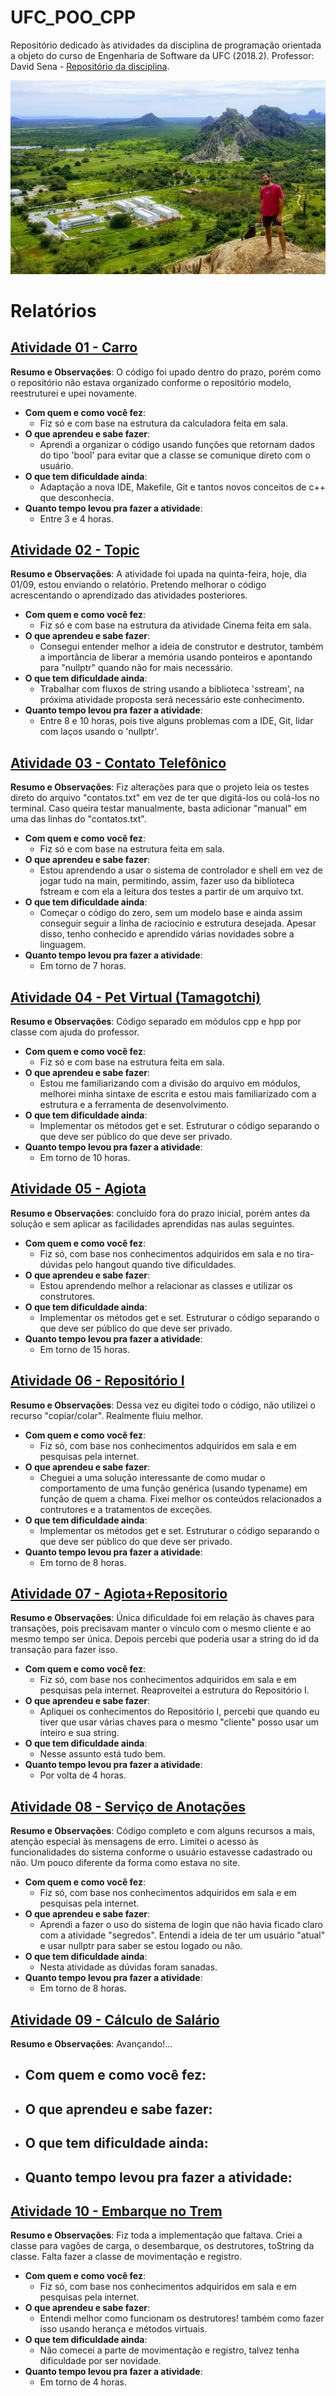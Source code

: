 ﻿# UFC_POO_CPP
Repositório dedicado às atividades da disciplina de programação orientada a objeto do curso de Engenharia de Software da UFC (2018.2).
Professor: David Sena - [Repositório da disciplina](https://github.com/senapk/poo_2018_2).

![UFC ao fundo, à direita um sonhador](Outros/DiegoUFC.jpg)

# Relatórios
## [Atividade 01 - Carro](https://github.com/DiFeitoza/UFC_POO_CPP/tree/master/01_Carro)
**Resumo e Observações**: O código foi upado dentro do prazo, porém como o repositório não estava organizado conforme o repositório modelo, reestruturei e upei novamente.

- **Com quem e como você fez**:
  - Fiz só e com base na estrutura da calculadora feita em sala.
- **O que aprendeu e sabe fazer**:
  - Aprendi a organizar o código usando funções que retornam dados do tipo 'bool' para evitar que a classe se comunique direto com o usuário.
- **O que tem dificuldade ainda**:
  - Adaptação a nova IDE, Makefile, Git e tantos novos conceitos de c++ que desconhecia.
- **Quanto tempo levou pra fazer a atividade**:
  - Entre 3 e 4 horas.

## [Atividade 02 - Topic](https://github.com/DiFeitoza/UFC_POO_CPP/tree/master/03_Topic)
**Resumo e Observações**: A atividade foi upada na quinta-feira, hoje, dia 01/09, estou enviando o relatório. Pretendo melhorar o código acrescentando o aprendizado das atividades posteriores.

- **Com quem e como você fez**:
  - Fiz só e com base na estrutura da atividade Cinema feita em sala.
- **O que aprendeu e sabe fazer**:
  - Consegui entender melhor a ideia de construtor e destrutor, também a importância de liberar a memória usando ponteiros e apontando para "nullptr" quando não for mais necessário.
- **O que tem dificuldade ainda**:
  - Trabalhar com fluxos de string usando a biblioteca 'sstream', na próxima atividade proposta será necessário este conhecimento.
- **Quanto tempo levou pra fazer a atividade**:
  - Entre 8 e 10 horas, pois tive alguns problemas com a IDE, Git, lidar com laços usando o 'nullptr'.

## [Atividade 03 - Contato Telefônico](https://github.com/DiFeitoza/UFC_POO_CPP/tree/master/05_Contato)
**Resumo e Observações**: Fiz alterações para que o projeto leia os testes direto do arquivo "contatos.txt" em vez de ter que digitá-los ou colá-los no terminal. Caso queira testar manualmente, basta adicionar "manual" em uma das linhas do "contatos.txt".

- **Com quem e como você fez**:
  - Fiz só e com base na estrutura feita em sala.
- **O que aprendeu e sabe fazer**:
  - Estou aprendendo a usar o sistema de controlador e shell em vez de jogar tudo na main, permitindo, assim, fazer uso da biblioteca fstream e com ela a leitura dos testes a partir de um arquivo txt.
- **O que tem dificuldade ainda**:
  - Começar o código do zero, sem um modelo base e ainda assim conseguir seguir a linha de raciocínio e estrutura desejada. Apesar disso, tenho conhecido e aprendido várias novidades sobre a linguagem.
- **Quanto tempo levou pra fazer a atividade**:
  - Em torno de 7 horas.

## [Atividade 04 - Pet Virtual (Tamagotchi)](https://github.com/DiFeitoza/UFC_POO_CPP/tree/master/06_Tamagoshi)
**Resumo e Observações**: Código separado em módulos cpp e hpp por classe com ajuda do professor.

- **Com quem e como você fez**:
  - Fiz só e com base na estrutura feita em sala.
- **O que aprendeu e sabe fazer**:
  - Estou me familiarizando com a divisão do arquivo em módulos, melhorei minha sintaxe de escrita e estou mais familiarizado com a estrutura e a ferramenta de desenvolvimento.
- **O que tem dificuldade ainda**:
  - Implementar os métodos get e set. Estruturar o código separando o que deve ser público do que deve ser privado.
- **Quanto tempo levou pra fazer a atividade**:
  - Em torno de 10 horas.

## [Atividade 05 - Agiota](https://github.com/DiFeitoza/UFC_POO_CPP/tree/master/07_Agiota)
**Resumo e Observações**: concluído fora do prazo inicial, porém antes da solução e sem aplicar as facilidades aprendidas nas aulas seguintes.

- **Com quem e como você fez**:
  - Fiz só, com base nos conhecimentos adquiridos em sala e no tira-dúvidas pelo hangout quando tive dificuldades.
- **O que aprendeu e sabe fazer**:
  - Estou aprendendo melhor a relacionar as classes e utilizar os construtores.
- **O que tem dificuldade ainda**:
  - Implementar os métodos get e set. Estruturar o código separando o que deve ser público do que deve ser privado.
- **Quanto tempo levou pra fazer a atividade**:
  - Em torno de 15 horas.

## [Atividade 06 - Repositório I](https://github.com/DiFeitoza/UFC_POO_CPP/tree/master/10_Reposit%C3%B3rio_I)
**Resumo e Observações**: Dessa vez eu digitei todo o código, não utilizei o recurso "copiar/colar". Realmente fluiu melhor.

- **Com quem e como você fez**:
  - Fiz só, com base nos conhecimentos adquiridos em sala e em pesquisas pela internet.
- **O que aprendeu e sabe fazer**:
  - Cheguei a uma solução interessante de como mudar o comportamento de uma função genérica (usando typename) em função de quem a chama. Fixei melhor os conteúdos relacionados a contrutores e a tratamentos de exceções.
- **O que tem dificuldade ainda**:
  - Implementar os métodos get e set. Estruturar o código separando o que deve ser público do que deve ser privado.
- **Quanto tempo levou pra fazer a atividade**:
  - Em torno de 8 horas.

## [Atividade 07 - Agiota+Repositorio](https://github.com/DiFeitoza/UFC_POO_CPP/tree/master/08_Agiota%2BReposit%C3%B3rio)
**Resumo e Observações**: Única dificuldade foi em relação às chaves para transações, pois precisavam manter o vínculo com o mesmo cliente e ao mesmo tempo ser única. Depois percebi que poderia usar a string do id da transação para fazer isso.

- **Com quem e como você fez**:
  - Fiz só, com base nos conhecimentos adquiridos em sala e em pesquisas pela internet. Reaproveitei a estrutura do Repositório I.
- **O que aprendeu e sabe fazer**:
  - Apliquei os conhecimentos do Repositório I, percebi que quando eu tiver que usar várias chaves para o mesmo "cliente" posso usar um inteiro e sua string.
- **O que tem dificuldade ainda**:
  - Nesse assunto está tudo bem.
- **Quanto tempo levou pra fazer a atividade**:
  - Por volta de 4 horas.

## [Atividade 08 - Serviço de Anotações](https://github.com/DiFeitoza/UFC_POO_CPP/tree/master/11_Servi%C3%A7o%20_de_Anota%C3%A7%C3%B5es)
**Resumo e Observações**: Código completo e com alguns recursos a mais, atenção especial às mensagens de erro. Limitei o acesso às funcionalidades do sistema conforme o usuário estavesse cadastrado ou não. Um pouco diferente da forma como estava no site.

- **Com quem e como você fez**:
  - Fiz só, com base nos conhecimentos adquiridos em sala e em pesquisas pela internet.
- **O que aprendeu e sabe fazer**:
  - Aprendi a fazer o uso do sistema de login que não havia ficado claro com a atividade "segredos". Entendi a ideia de ter um usuário "atual" e usar nullptr para saber se estou logado ou não.
- **O que tem dificuldade ainda**:
  - Nesta atividade as dúvidas foram sanadas.
- **Quanto tempo levou pra fazer a atividade**:
  - Em torno de 8 horas.

## [Atividade 09 - Cálculo de Salário](https://github.com/DiFeitoza/UFC_POO_CPP/tree/master/12_C%C3%A1lculo_de_Sal%C3%A1rio)
**Resumo e Observações**: Avançando!...

- **Com quem e como você fez**:
  - 
- **O que aprendeu e sabe fazer**:
  - 
- **O que tem dificuldade ainda**:
  - 
- **Quanto tempo levou pra fazer a atividade**:
  - 

## [Atividade 10 - Embarque no Trem](https://github.com/DiFeitoza/UFC_POO_CPP/tree/master/13_Trem)
**Resumo e Observações**: Fiz toda a implementação que faltava. Criei a classe para vagões de carga, o desembarque, os destrutores, toString da classe. Falta fazer a classe de movimentação e registro.

- **Com quem e como você fez**:
  - Fiz só, com base nos conhecimentos adquiridos em sala e em pesquisas pela internet.
- **O que aprendeu e sabe fazer**:
  - Entendi melhor como funcionam os destrutores! também como fazer isso usando herança e métodos virtuais.
- **O que tem dificuldade ainda**:
  - Não comecei a parte de movimentação e registro, talvez tenha dificuldade por ser novidade.
- **Quanto tempo levou pra fazer a atividade**:
  - Em torno de 4 horas.